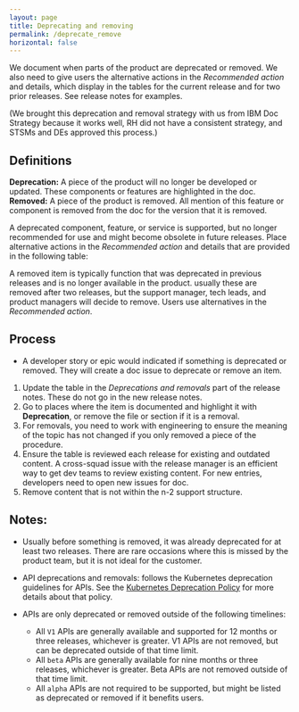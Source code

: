 ```yaml
---
layout: page
title: Deprecating and removing
permalink: /deprecate_remove
horizontal: false
---
```


We document when parts of the product are deprecated or removed. We also need to give users the alternative actions in the _Recommended action_ and details, which display in the tables for the current release and for two prior releases. See release notes for examples.

(We brought this deprecation and removal strategy with us from IBM Doc Strategy because it works well, RH did not have a consistent strategy, and STSMs and DEs approved this process.)

## Definitions

**Deprecation:** A piece of the product will no longer be developed or updated. These components or features are highlighted in the doc.
**Removed:** A piece of the product is removed. All mention of this feature or component is removed from the doc for the version that it is removed.

A deprecated component, feature, or service is supported, but no longer recommended for use and might become obsolete in future releases. Place alternative actions in the _Recommended action_ and details that are provided in the following table:

A removed item is typically function that was deprecated in previous releases and is no longer available in the product. usually these are removed after two releases, but the support manager, tech leads, and product managers will decide to remove. Users use alternatives in the _Recommended action_.

## Process

* A developer story or epic would indicated if something is deprecated or removed. They will create a doc issue to deprecate or remove an item.

 1. Update the table in the _Deprecations and removals_ part of the release notes. These do not go in the new release notes.
 2. Go to places where the item is documented and highlight it with **Deprecation**, or remove the file or section if it is a removal.
 3. For removals, you need to work with engineering to ensure the meaning of the topic has not changed if you only removed a piece of the procedure.
 4. Ensure the table is reviewed each release for existing and outdated content. A cross-squad issue with the release manager is an efficient way to get dev teams to review existing content. For new entries, developers need to open new issues for doc.
 5. Remove content that is not within the n-2 support structure.

## Notes:

* Usually before something is removed, it was already deprecated for at least two releases. There are rare occasions where this is missed by the product team, but it is not ideal for the customer.

* API deprecations and removals: follows the Kubernetes deprecation guidelines for APIs. See the [Kubernetes Deprecation Policy](https://kubernetes.io/docs/reference/using-api/deprecation-policy/) for more details about that policy. 

* APIs are only deprecated or removed outside of the following timelines:
  
  - All `V1` APIs are generally available and supported for 12 months or three releases, whichever is greater. V1 APIs are not removed, but can be deprecated outside of that time limit.
  - All `beta` APIs are generally available for nine months or three releases, whichever is greater. Beta APIs are not removed outside of that time limit.
  - All `alpha` APIs are not required to be supported, but might be listed as deprecated or removed if it benefits users.
  



